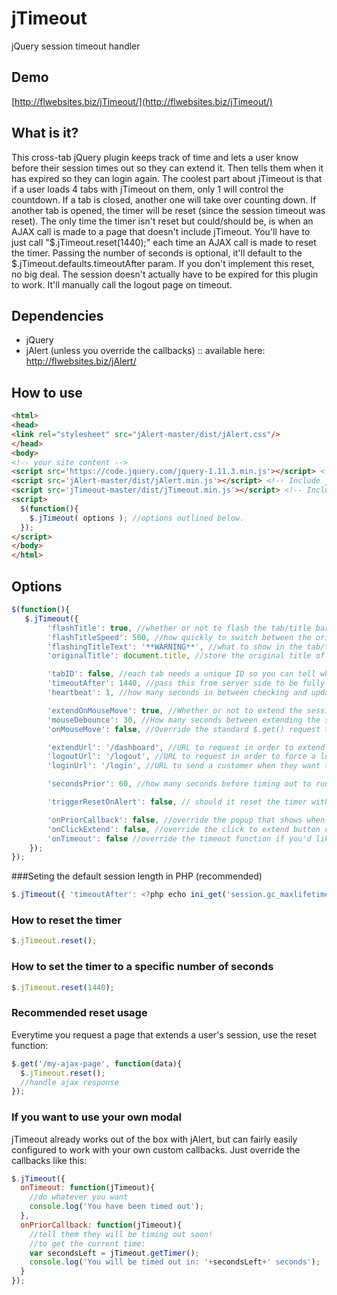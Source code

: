 # jTimeout
jQuery session timeout handler

## Demo 
[http://flwebsites.biz/jTimeout/](http://flwebsites.biz/jTimeout/)

## What is it?
This cross-tab jQuery plugin keeps track of time and lets a user know before their session times out so they can extend it. Then tells them when it has expired so they can login again. The coolest part about jTimeout is that if a user loads 4 tabs with jTimeout on them, only 1 will control the countdown. If a tab is closed, another one will take over counting down. If another tab is opened, the timer will be reset (since the session timeout was reset). The only time the timer isn't reset but could/should be, is when an AJAX call is made to a page that doesn't include jTimeout. You'll have to just call "$.jTimeout.reset(1440);" each time an AJAX call is made to reset the timer. Passing the number of seconds is optional, it'll default to the $.jTimeout.defaults.timeoutAfter param. If you don't implement this reset, no big deal. The session doesn't actually have to be expired for this plugin to work. It'll manually call the logout page on timeout.

## Dependencies
 - jQuery
 - jAlert (unless you override the callbacks) :: available here: http://flwebsites.biz/jAlert/


## How to use
```html
<html>
<head>
<link rel="stylesheet" src="jAlert-master/dist/jAlert.css"/>
</head>
<body>
<!-- your site content -->
<script src='https://code.jquery.com/jquery-1.11.3.min.js'></script> <!-- Include jQuery -->
<script src='jAlert-master/dist/jAlert.min.js'></script> <!-- Include jAlert - Get it here: http://flwebsites.biz/jAlert/ -->
<script src='jTimeout-master/dist/jTimeout.min.js'></script> <!-- Include this Plugin -->
<script>
  $(function(){
    $.jTimeout( options ); //options outlined below.
  });
</script>
</body>
</html>
```

## Options
```javascript
$(function(){
   $.jTimeout({
        'flashTitle': true, //whether or not to flash the tab/title bar when about to timeout, or after timing out
        'flashTitleSpeed': 500, //how quickly to switch between the original title, and the warning text
        'flashingTitleText': '**WARNING**', //what to show in the tab/title bar when about to timeout, or after timing out
        'originalTitle': document.title, //store the original title of this page

        'tabID': false, //each tab needs a unique ID so you can tell which one last updated the timer - false makes it autogenerate one
        'timeoutAfter': 1440, //pass this from server side to be fully-dynamic. For PHP: ini_get('session.gc_maxlifetime'); - 1440 is generally the default timeout
        'heartbeat': 1, //how many seconds in between checking and updating the timer

        'extendOnMouseMove': true, //Whether or not to extend the session when the mouse is moved
        'mouseDebounce': 30, //How many seconds between extending the session when the mouse is moved (instead of extending a billion times within 5 seconds)
        'onMouseMove': false, //Override the standard $.get() request that uses the extendUrl with your own function.

        'extendUrl': '/dashboard', //URL to request in order to extend the session.
        'logoutUrl': '/logout', //URL to request in order to force a logout after the timeout. This way you can end a session early based on a shorter timeout OR if the front-end timeout doesn't sync with the backend one perfectly, you don't look like an idiot.
        'loginUrl': '/login', //URL to send a customer when they want to log back in

        'secondsPrior': 60, //how many seconds before timing out to run the next callback (onPriorCallback)

        'triggerResetOnAlert': false, // should it reset the timer with mouse move while the alert is visible and hide it?

        'onPriorCallback': false, //override the popup that shows when getting within x seconds of timing out
        'onClickExtend': false, //override the click to extend button callback
        'onTimeout': false //override the timeout function if you'd like
	});
});
```

###Seting the default session length in PHP (recommended)
```javascript
$.jTimeout({ 'timeoutAfter': <?php echo ini_get('session.gc_maxlifetime'); ?> });
```

### How to reset the timer
```javascript 
$.jTimeout.reset();
```

### How to set the timer to a specific number of seconds
```javascript 
$.jTimeout.reset(1440); 
```

### Recommended reset usage
Everytime you request a page that extends a user's session, use the reset function:
```javascript
$.get('/my-ajax-page', function(data){
  $.jTimeout.reset();
  //handle ajax response
});
```

### If you want to use your own modal 
jTimeout already works out of the box with jAlert, but can fairly easily configured to work with your own custom callbacks. Just override the callbacks like this:
```javascript
$.jTimeout({
  onTimeout: function(jTimeout){
    //do whatever you want
    console.log('You have been timed out');
  },
  onPriorCallback: function(jTimeout){
    //tell them they will be timing out soon!
    //to get the current time:
    var secondsLeft = jTimeout.getTimer();
    console.log('You will be timed out in: '+secondsLeft+' seconds');
  }
});
```
